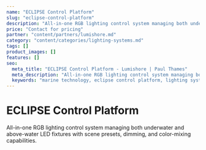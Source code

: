 ```yaml
---
name: "ECLIPSE Control Platform"
slug: "eclipse-control-platform"
description: "All-in-one RGB lighting control system managing both underwater and above-water LED fixtures with scene presets, dimming, and color-mixing capabilities."
price: "Contact for pricing"
partner: "content/partners/lumishore.md"
category: "content/categories/lighting-systems.md"
tags: []
product_images: []
features: []
seo:
  meta_title: "ECLIPSE Control Platform - Lumishore | Paul Thames"
  meta_description: "All-in-one RGB lighting control system managing both underwater and above-water LED fixtures with scene presets, dimming, and color-mixing capabilitie"
  keywords: "marine technology, eclipse control platform, lighting systems"
---
```


# ECLIPSE Control Platform

All-in-one RGB lighting control system managing both underwater and above-water LED fixtures with scene presets, dimming, and color-mixing capabilities.




